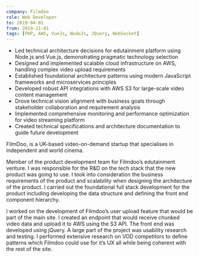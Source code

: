 ```yaml
---
company: Filmdoo
role: Web Developer
to: 2019-04-01
from: 2019-11-01
tags: [PHP, AWS, VueJs, NodeJs, JQuery, WebSocket]
---
```


<!--action-points-->

- Led technical architecture decisions for edutainment platform using Node.js and Vue.js, demonstrating pragmatic technology selection
- Designed and implemented scalable cloud infrastructure on AWS, handling complex video upload requirements
- Established foundational architecture patterns using modern JavaScript frameworks and microservices principles
- Developed robust API integrations with AWS S3 for large-scale video content management
- Drove technical vision alignment with business goals through stakeholder collaboration and requirement analysis
- Implemented comprehensive monitoring and performance optimization for video streaming platform
- Created technical specifications and architecture documentation to guide future development

<!--full-description-->

FilmDoo, is a UK-based video-on-demand startup that specialises in independent and world cinema.

Member of the product development team for Filmdoo’s edutainment venture. I was responsible for the R&D on the tech stack that the new product was going to use. I took into consideration the business requirements of the product and scalability when designing the architecture of the product. I carried out the foundational full stack development for the product including developing the data structure and defining the front end component hierarchy.

I worked on the development of Filmdoo’s user upload feature that would be part of the main site. I created an endpoint that would receive chunked video data and upload it to AWS using the S3 API. The front end was developed using jQuery. A large part of the project was usability research and testing. I performed extensive research on VOD competitors to define patterns which Filmdoo could use for it’s UX all while being coherent with the rest of the site.
